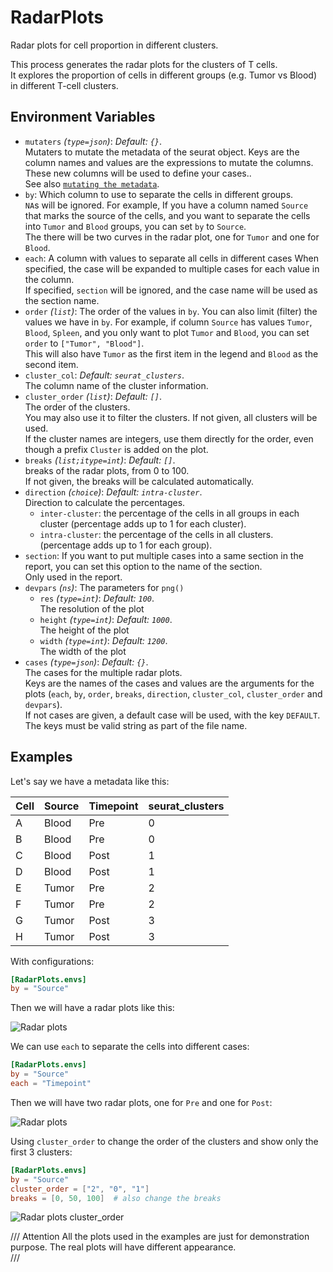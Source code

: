 # RadarPlots

Radar plots for cell proportion in different clusters.

This process generates the radar plots for the clusters of T cells.<br />
It explores the proportion of cells in different groups (e.g. Tumor vs Blood)
in different T-cell clusters.<br />

## Environment Variables

- `mutaters` *(`type=json`)*: *Default: `{}`*. <br />
    Mutaters to mutate the metadata of the seurat object. Keys are the column names and values are the expressions to mutate the columns. These new columns will be used to define your cases..<br />
    See also
    [`mutating the metadata`](../configurations.md#mutating-the-metadata).<br />
- `by`:
    Which column to use to separate the cells in different groups.<br />
    `NA`s will be ignored. For example, If you have a column named `Source`
    that marks the source of the cells, and you want to separate the cells
    into `Tumor` and `Blood` groups, you can set `by` to `Source`.<br />
    The there will be two curves in the radar plot, one for `Tumor` and
    one for `Blood`.<br />
- `each`:
    A column with values to separate all cells in different cases
    When specified, the case will be expanded to multiple cases for
    each value in the column.<br />
    If specified, `section` will be ignored, and the case name will
    be used as the section name.<br />
- `order` *(`list`)*:
    The order of the values in `by`. You can also limit
    (filter) the values we have in `by`. For example, if column `Source`
    has values `Tumor`, `Blood`, `Spleen`, and you only want to plot
    `Tumor` and `Blood`, you can set `order` to `["Tumor", "Blood"]`.<br />
    This will also have `Tumor` as the first item in the legend and `Blood`
    as the second item.<br />
- `cluster_col`: *Default: `seurat_clusters`*. <br />
    The column name of the cluster information.<br />
- `cluster_order` *(`list`)*: *Default: `[]`*. <br />
    The order of the clusters.<br />
    You may also use it to filter the clusters. If not given,
    all clusters will be used.<br />
    If the cluster names are integers, use them directly for the order,
    even though a prefix `Cluster` is added on the plot.<br />
- `breaks` *(`list;itype=int`)*: *Default: `[]`*. <br />
    breaks of the radar plots, from 0 to 100.<br />
    If not given, the breaks will be calculated automatically.<br />
- `direction` *(`choice`)*: *Default: `intra-cluster`*. <br />
    Direction to calculate the percentages.<br />
    - `inter-cluster`:
        the percentage of the cells in all groups
        in each cluster (percentage adds up to 1 for each cluster).<br />
    - `intra-cluster`:
        the percentage of the cells in all clusters.<br />
        (percentage adds up to 1 for each group).<br />
- `section`:
    If you want to put multiple cases into a same section
    in the report, you can set this option to the name of the section.<br />
    Only used in the report.<br />
- `devpars` *(`ns`)*:
    The parameters for `png()`
    - `res` *(`type=int`)*: *Default: `100`*. <br />
        The resolution of the plot
    - `height` *(`type=int`)*: *Default: `1000`*. <br />
        The height of the plot
    - `width` *(`type=int`)*: *Default: `1200`*. <br />
        The width of the plot
- `cases` *(`type=json`)*: *Default: `{}`*. <br />
    The cases for the multiple radar plots.<br />
    Keys are the names of the cases and values are the arguments for
    the plots (`each`, `by`, `order`, `breaks`, `direction`,
    `cluster_col`, `cluster_order` and `devpars`).<br />
    If not cases are given, a default case will be used, with the
    key `DEFAULT`.<br />
    The keys must be valid string as part of the file name.<br />

## Examples

Let's say we have a metadata like this:<br />

| Cell | Source | Timepoint | seurat_clusters |
| ---- | ------ | --------- | --------------- |
| A    | Blood  | Pre       | 0               |
| B    | Blood  | Pre       | 0               |
| C    | Blood  | Post      | 1               |
| D    | Blood  | Post      | 1               |
| E    | Tumor  | Pre       | 2               |
| F    | Tumor  | Pre       | 2               |
| G    | Tumor  | Post      | 3               |
| H    | Tumor  | Post      | 3               |

With configurations:<br />

```toml
[RadarPlots.envs]
by = "Source"
```

Then we will have a radar plots like this:<br />

![Radar plots](https://pwwang.github.io/immunopipe/processes/images/RadarPlots-default.png)

We can use `each` to separate the cells into different cases:<br />

```toml
[RadarPlots.envs]
by = "Source"
each = "Timepoint"
```

Then we will have two radar plots, one for `Pre` and one for `Post`:<br />

![Radar plots](https://pwwang.github.io/immunopipe/processes/images/RadarPlots-each.png)

Using `cluster_order` to change the order of the clusters and show only the first 3 clusters:<br />

```toml
[RadarPlots.envs]
by = "Source"
cluster_order = ["2", "0", "1"]
breaks = [0, 50, 100]  # also change the breaks
```

![Radar plots cluster_order](https://pwwang.github.io/immunopipe/processes/images/RadarPlots-cluster_order.png)

/// Attention
All the plots used in the examples are just for demonstration purpose. The real plots will have different appearance.<br />
///

